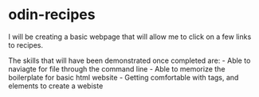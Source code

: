 # odin-recipes

I will be creating a basic webpage that will allow me to click on a few links to recipes.

The skills that will have been demonstrated once completed are:
    - Able to naviagte for file through the command line
    - Able to memorize the boilerplate for basic html website
    - Getting comfortable with tags, and elements to create a webiste